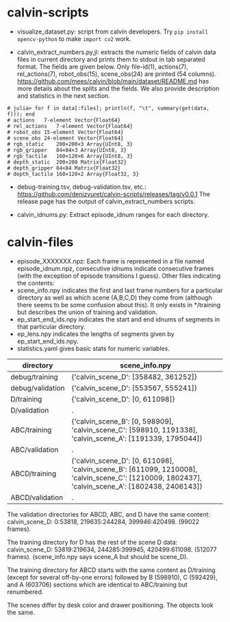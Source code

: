 # calvin-scripts

* visualize_dataset.py: script from calvin developers. Try `pip install opencv-python` to make `import cv2` work.

* calvin_extract_numbers.py,jl: extracts the numeric fields of calvin data files in current directory and prints them to stdout in tab separated format. The fields are given below. Only file-id(1), actions(7), rel_actions(7), robot_obs(15), scene_obs(24) are printed (54 columns). https://github.com/mees/calvin/blob/main/dataset/README.md has more details about the splits and the fields. We also provide description and statistics in the next section.

```
# julia> for f in data[:files]; println(f, "\t", summary(get(data, f))); end
# actions	7-element Vector{Float64}
# rel_actions	7-element Vector{Float64}
# robot_obs	15-element Vector{Float64}
# scene_obs	24-element Vector{Float64}
# rgb_static	200×200×3 Array{UInt8, 3}
# rgb_gripper	84×84×3 Array{UInt8, 3}
# rgb_tactile	160×120×6 Array{UInt8, 3}
# depth_static	200×200 Matrix{Float32}
# depth_gripper	84×84 Matrix{Float32}
# depth_tactile	160×120×2 Array{Float32, 3}
```

* debug-training.tsv, debug-validation.tsv, etc.: https://github.com/denizyuret/calvin-scripts/releases/tag/v0.0.1 The release page has the output of calvin_extract_numbers scripts.

* calvin_idnums.py: Extract episode_idnum ranges for each directory.

# calvin-files

* episode_XXXXXXX.npz: Each frame is represented in a file named episode_idnum.npz, consecutive idnums indicate consecutive frames (with the exception of episode transitions I guess). Other files indicating the contents: 
* scene_info.npy indicates the first and last frame numbers for a particular directory as well as which scene (A,B,C,D) they come from (although there seems to be some confusion about this). It only exists in */training but describes the union of training and validation.
* ep_start_end_ids.npy indicates the start and end idnums of segments in that particular directory.
* ep_lens.npy indicates the lengths of segments given by ep_start_end_ids.npy.
* statistics.yaml gives basic stats for numeric variables.

| directory | scene_info.npy |
| --------- | -------------- |
| debug/training | {'calvin_scene_D': [358482, 361252]} |
| debug/validation | {'calvin_scene_D': [553567, 555241]} |
| D/training | {'calvin_scene_D': [0, 611098]} |
| D/validation | . |
| ABC/training | {'calvin_scene_B': [0, 598909], 'calvin_scene_C': [598910, 1191338], 'calvin_scene_A': [1191339, 1795044]} |
| ABC/validation | . |
| ABCD/training | {'calvin_scene_D': [0, 611098], 'calvin_scene_B': [611099, 1210008], 'calvin_scene_C': [1210009, 1802437], 'calvin_scene_A': [1802438, 2406143]} |
| ABCD/validation | . |

The validation directories for ABCD, ABC, and D have the same content: calvin_scene_D:
0:53818, 219635:244284, 399946:420498. (99022 frames).

The training directory for D has the rest of the scene D data: calvin_scene_D: 53819:219634,
244285:399945, 420499:611098. (512077 frames).  (scene_info.npy says scene_A but should be
scene_D).

The training directory for ABCD starts with the same content as D/training (except for
several off-by-one errors) followed by B (598910), C (592429), and A (603706) sections which
are identical to ABC/training but renumbered.

The scenes differ by desk color and drawer positioning. The objects look the same.
